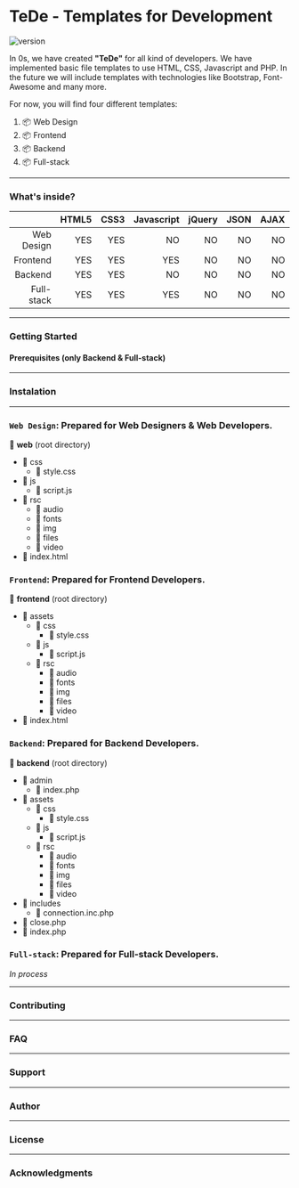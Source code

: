 TeDe - Templates for Development
==========================

![version](https://img.shields.io/badge/version-1.0.0-blue.svg)

In 0s, we have created **"TeDe"** for all kind of developers. We have implemented basic file templates to use HTML, CSS, Javascript and PHP. In the future we will include templates with technologies like Bootstrap, Font-Awesome and many more.

For now, you will find four different templates:
  1. &#x1F4E6; Web Design
  2. &#x1F4E6; Frontend
  3. &#x1F4E6; Backend
  4. &#x1F4E6; Full-stack
  
------------------

### What's inside?

|  | HTML5 | CSS3 | Javascript | jQuery | JSON | AJAX | PHP | SQL |
| --------: | --------: | --------: | --------: | --------: | --------: | --------: | --------: | --------: |
| Web Design | YES | YES | NO | NO | NO | NO | NO | NO |
| Frontend | YES | YES | YES | NO | NO | NO | NO | NO |
| Backend | YES | YES | NO | NO | NO | NO | YES | NO |
| Full-stack | YES | YES | YES | NO | NO | NO | YES | NO |

------------------

### Getting Started

#### Prerequisites (only Backend & Full-stack)

------------------

### Instalation

------------------

### `Web Design`: Prepared for Web Designers & Web Developers.
   &#x1F4C2; **web** (root directory)
   * &#x1F4C2; css
     * &#x1F4C4; style.css
   * &#x1F4C2; js
     * &#x1F4C4; script.js
   * &#x1F4C2; rsc
     * &#x1F4C2; audio
     * &#x1F4C2; fonts
     * &#x1F4C2; img
     * &#x1F4C2; files
     * &#x1F4C2; video
   * &#x1F4C4; index.html
    
### `Frontend`: Prepared for Frontend Developers.

   &#x1F4C2; **frontend** (root directory)
   * &#x1F4C2; assets
     * &#x1F4C2; css
       * &#x1F4C4; style.css
     * &#x1F4C2; js
       * &#x1F4C4; script.js
     * &#x1F4C2; rsc
       * &#x1F4C2; audio
       * &#x1F4C2; fonts
       * &#x1F4C2; img
       * &#x1F4C2; files
       * &#x1F4C2; video
   * &#x1F4C4; index.html

### `Backend`: Prepared for Backend Developers.

   &#x1F4C2; **backend** (root directory)
   * &#x1F4C2; admin
     * &#x1F4C4; index.php
   * &#x1F4C2; assets
     * &#x1F4C2; css
       * &#x1F4C4; style.css
     * &#x1F4C2; js
       * &#x1F4C4; script.js
     * &#x1F4C2; rsc
       * &#x1F4C2; audio
       * &#x1F4C2; fonts
       * &#x1F4C2; img
       * &#x1F4C2; files
       * &#x1F4C2; video
   * &#x1F4C2; includes
     * &#x1F4C4; connection.inc.php
   * &#x1F4C4; close.php
   * &#x1F4C4; index.php

### `Full-stack`: Prepared for Full-stack Developers.

   *In process*


------------------

### Contributing

------------------

### FAQ

------------------

### Support

------------------

### Author

------------------

### License

------------------

### Acknowledgments

